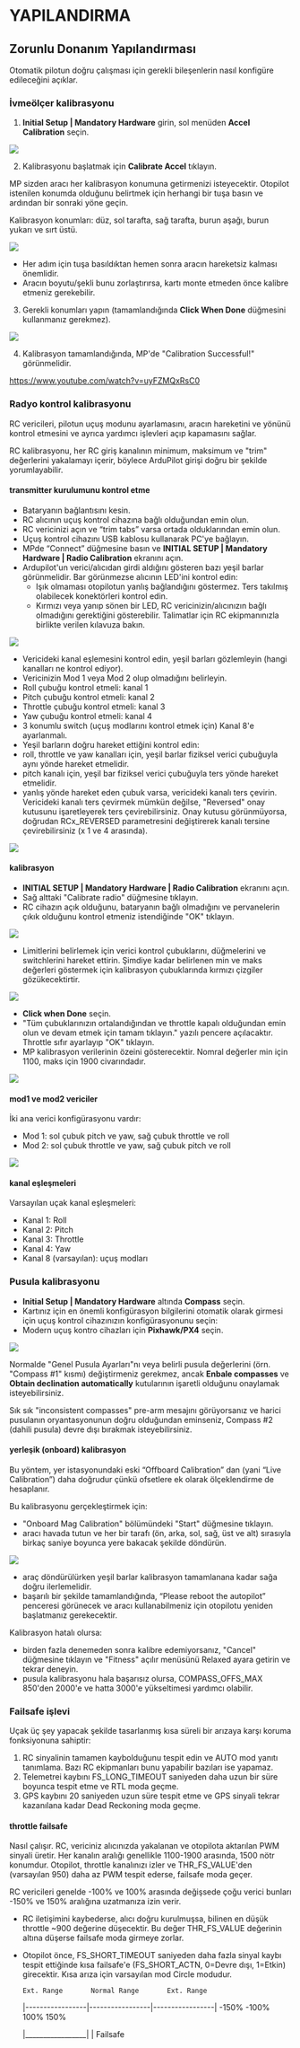 # YAPILANDIRMA

## Zorunlu Donanım Yapılandırması

Otomatik pilotun doğru çalışması için gerekli bileşenlerin nasıl konfigüre edileceğini açıklar.

### İvmeölçer kalibrasyonu

1. __Initial Setup | Mandatory Hardware__ girin, sol menüden __Accel Calibration__ seçin.

![](http://ardupilot.org/plane/_images/mp_accelerometer_calibration.png)

2. Kalibrasyonu başlatmak için __Calibrate Accel__ tıklayın.

MP sizden aracı her kalibrasyon konumuna getirmenizi isteyecektir. Otopilot istenilen konumda olduğunu belirtmek için herhangi bir tuşa basın ve ardından bir sonraki yöne geçin.

Kalibrasyon konumları: düz, sol tarafta, sağ tarafta, burun aşağı, burun yukarı ve sırt üstü.

![](http://ardupilot.org/plane/_images/accel-calib-positions-e1376083327116.jpg)

* Her adım için tuşa basıldıktan hemen sonra aracın hareketsiz kalması önemlidir.
* Aracın boyutu/şekli bunu zorlaştırırsa, kartı monte etmeden önce kalibre etmeniz gerekebilir.

3. Gerekli konumları yapın (tamamlandığında __Click When Done__ düğmesini kullanmanız gerekmez).

![](http://ardupilot.org/plane/_images/mp_accel_calibration_press_any_key.jpg)

4. Kalibrasyon tamamlandığında, MP'de "Calibration Successful!" görünmelidir.

https://www.youtube.com/watch?v=uyFZMQxRsC0

### Radyo kontrol kalibrasyonu

RC vericileri, pilotun uçuş modunu ayarlamasını, aracın hareketini ve yönünü kontrol etmesini ve ayrıca yardımcı işlevleri açıp kapamasını sağlar.

RC kalibrasyonu, her RC giriş kanalının minimum, maksimum ve "trim" değerlerini yakalamayı içerir, böylece ArduPilot girişi doğru bir şekilde yorumlayabilir.

#### transmitter kurulumunu kontrol etme

* Bataryanın bağlantısını kesin.
* RC alıcının uçuş kontrol cihazına bağlı olduğundan emin olun.
* RC vericinizi açın ve “trim tabs” varsa ortada olduklarından emin olun.
* Uçuş kontrol cihazını USB kablosu kullanarak PC'ye bağlayın.
* MPde “Connect” düğmesine basın ve __INITIAL SETUP | Mandatory Hardware | Radio Calibration__ ekranını açın.
* Ardupilot'un verici/alıcıdan girdi aldığını gösteren bazı yeşil barlar görünmelidir. Bar görünmezse alıcının LED'ini kontrol edin:
  * Işık olmaması otopilotun yanlış bağlandığını göstermez. Ters takılmış olabilecek konektörleri kontrol edin.
  * Kırmızı veya yanıp sönen bir LED, RC vericinizin/alıcınızın bağlı olmadığını gerektiğini gösterebilir. Talimatlar için RC ekipmanınızla birlikte verilen kılavuza bakın.
  
![](http://ardupilot.org/plane/_images/mp_radio_calibration.png)

* Vericideki kanal eşlemesini kontrol edin, yeşil barları gözlemleyin (hangi kanalları ne kontrol ediyor). 
 * Vericinizin Mod 1 veya Mod 2 olup olmadığını belirleyin.
 * Roll çubuğu kontrol etmeli: kanal 1
 * Pitch çubuğu kontrol etmeli: kanal 2
 * Throttle çubuğu kontrol etmeli: kanal 3
 * Yaw çubuğu kontrol etmeli: kanal 4
 * 3 konumlu switch (uçuş modlarını kontrol etmek için) Kanal 8'e ayarlanmalı.
* Yeşil barların doğru hareket ettiğini kontrol edin:
 * roll, throttle ve yaw kanalları için, yeşil barlar fiziksel verici çubuğuyla aynı yönde hareket etmelidir.
 * pitch kanalı için, yeşil bar fiziksel verici çubuğuyla ters yönde hareket etmelidir.
 * yanlış yönde hareket eden çubuk varsa, vericideki kanalı ters çevirin. Vericideki kanalı ters çevirmek mümkün değilse, "Reversed" onay kutusunu işaretleyerek ters çevirebilirsiniz. Onay kutusu görünmüyorsa, doğrudan RCx_REVERSED parametresini değiştirerek kanalı tersine çevirebilirsiniz (x 1 ve 4 arasında).

![](http://ardupilot.org/plane/_images/mp_radio_calibration.png)

#### kalibrasyon

* __INITIAL SETUP | Mandatory Hardware | Radio Calibration__ ekranını açın.
* Sağ alttaki "Calibrate radio" düğmesine tıklayın.
* RC cihazın açık olduğunu, bataryanın bağlı olmadığını ve pervanelerin çıkık olduğunu kontrol etmeniz istendiğinde "OK" tıklayın.

![](http://ardupilot.org/plane/_images/mp_calibrate_radio.jpg)

* Limitlerini belirlemek için verici kontrol çubuklarını, düğmelerini ve switchlerini hareket ettirin. Şimdiye kadar belirlenen min ve maks değerleri göstermek için kalibrasyon çubuklarında kırmızı çizgiler gözükecektirtir.

![](http://ardupilot.org/plane/_images/mp_radio_calibration_click_when_done.jpg)

* __Click when Done__ seçin.
* "Tüm çubuklarınızın ortalandığından ve throttle kapalı olduğundan emin olun ve devam etmek için tamam tıklayın." yazılı pencere açılacaktır. Throttle sıfır ayarlayıp "OK" tıklayın.
* MP kalibrasyon verilerinin özeini gösterecektir. Nomral değerler min için 1100, maks için 1900 civarındadır.

![](http://ardupilot.org/plane/_images/radi-calib-results.png)

#### mod1 ve mod2 vericiler

İki ana verici konfigürasyonu vardır:
* Mod 1: sol çubuk pitch ve yaw, sağ çubuk throttle ve roll
* Mod 2: sol çubuk throttle ve yaw, sağ çubuk pitch ve roll

![](http://ardupilot.org/plane/_images/radio_setup_mode_1.png)

#### kanal eşleşmeleri

Varsayılan uçak kanal eşleşmeleri:

* Kanal 1: Roll
* Kanal 2: Pitch
* Kanal 3: Throttle
* Kanal 4: Yaw
* Kanal 8 (varsayılan): uçuş modları

### Pusula kalibrasyonu

*  __Initial Setup | Mandatory Hardware__ altında __Compass__ seçin.
* Kartınız için en önemli konfigürasyon bilgilerini otomatik olarak girmesi için uçuş kontrol cihazınızın konfigürasyonunu seçin:
 * Modern uçuş kontro cihazları için __Pixhawk/PX4__ seçin.
 
![](http://ardupilot.org/plane/_images/MissionPlanner_CompassCalibration_MainScreen.png)

Normalde "Genel Pusula Ayarları"nı veya belirli pusula değerlerini (örn. "Compass #1" kısmı) değiştirmeniz gerekmez, ancak __Enbale compasses__ ve __Obtain declination automatically__ kutularının işaretli olduğunu onaylamak isteyebilirsiniz.

Sık sık "inconsistent compasses" pre-arm mesajını görüyorsanız ve harici pusulanın oryantasyonunun doğru olduğundan eminseniz, Compass #2 (dahili pusula) devre dışı bırakmak isteyebilirsiniz.

#### yerleşik (onboard) kalibrasyon

Bu yöntem, yer istasyonundaki eski “Offboard Calibration” dan (yani “Live Calibration”) daha doğrudur çünkü ofsetlere ek olarak ölçeklendirme de hesaplanır.

Bu kalibrasyonu gerçekleştirmek için:
* "Onboard Mag Calibration" bölümündeki "Start" düğmesine tıklayın.
* aracı havada tutun ve her bir tarafı (ön, arka, sol, sağ, üst ve alt) sırasıyla birkaç saniye boyunca yere bakacak şekilde döndürün.

![](http://ardupilot.org/plane/_images/accel-calib-positions-e1376083327116.jpg)

* araç döndürülürken yeşil barlar kalibrasyon tamamlanana kadar sağa doğru ilerlemelidir.
* başarılı bir şekilde tamamlandığında, “Please reboot the autopilot” penceresi görünecek ve aracı kullanabilmeniz için otopilotu yeniden başlatmanız gerekecektir.

Kalibrasyon hatalı olursa:

* birden fazla denemeden sonra kalibre edemiyorsanız, "Cancel" düğmesine tıklayın ve "Fitness" açılır menüsünü Relaxed ayara getirin ve tekrar deneyin.
* pusula kalibrasyonu hala başarısız olursa, COMPASS_OFFS_MAX 850'den 2000'e ve hatta 3000'e yükseltimesi yardımcı olabilir.

### Failsafe işlevi

Uçak üç şey yapacak şekilde tasarlanmış kısa süreli bir arızaya karşı koruma fonksiyonuna sahiptir:
1. RC sinyalinin tamamen kaybolduğunu tespit edin ve AUTO mod yanıtı tanımlama. Bazı RC ekipmanları bunu yapabilir bazıları ise yapamaz.
2. Telemetrei kaybını FS_LONG_TIMEOUT saniyeden daha uzun bir süre boyunca tespit etme ve RTL moda geçme.
3. GPS kaybını 20 saniyeden uzun süre tespit etme ve GPS sinyali tekrar kazanılana kadar Dead Reckoning moda geçme.

#### throttle failsafe

Nasıl çalışır. RC, vericiniz alıcınızda  yakalanan ve otopilota aktarılan PWM sinyali üretir. Her kanalın aralığı genellikle 1100-1900 arasında, 1500 nötr konumdur. Otopilot, throttle kanalınızı izler ve THR_FS_VALUE'den (varsayılan 950) daha az PWM tespit ederse, failsafe moda geçer.


RC vericileri genelde -100% ve 100% arasında değişsede çoğu verici bunları -150% ve 150% aralığına uzatmanıza izin verir.

* RC iletişimini kaybederse, alıcı doğru kurulmuşsa, bilinen en düşük throttle ~900 değerine düşecektir. Bu değer THR_FS_VALUE değerinin altına düşerse failsafe moda girmeye zorlar.
* Otopilot önce, FS_SHORT_TIMEOUT saniyeden daha fazla sinyal kaybı tespit ettiğinde kısa failsafe'e (FS_SHORT_ACTN, 0=Devre dışı, 1=Etkin) girecektir. Kısa arıza için varsayılan mod Circle modudur.


      Ext. Range       Normal Range       Ext. Range
  |-----------------|-----------------|-----------------|
-150%             -100%              100%              150%

  |_________________|
           |
        Failsafe
        














